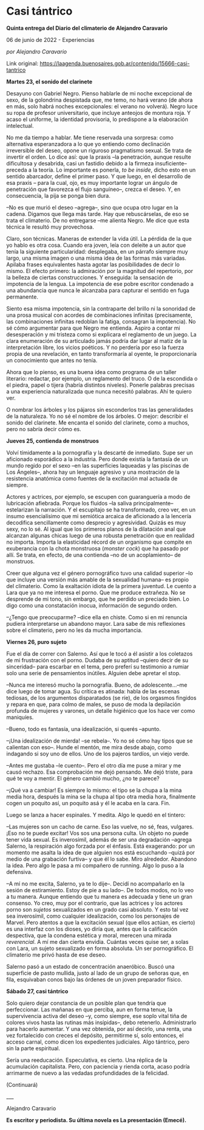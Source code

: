 # Casi tántrico

**Quinta entrega del Diario del climaterio de Alejandro Caravario**

06 de junio de 2022 - Experiencias

_por Alejandro Caravario_

Link original: https://laagenda.buenosaires.gob.ar/contenido/15666-casi-tantrico



**Martes 23, el sonido del clarinete**




Desayuno con Gabriel Negro. Pienso hablarle de mi noche excepcional de sexo, de la golondrina despistada que, me temo, no hará verano (de ahora en más, solo habrá noches excepcionales: el verano no volverá). Negro luce su ropa de profesor universitario, que incluye anteojos de montura roja. Y acaso el uniforme, la identidad provisoria, lo predispone a la elaboración intelectual.




No me da tiempo a hablar. Me tiene reservada una sorpresa: como alternativa esperanzadora a lo que yo entiendo como declinación irreversible del deseo, opone un riguroso pragmatismo sexual. Se trata de invertir el orden. Lo dice así: que la praxis –la penetración, aunque resulte dificultosa y desabrida, casi un fastidio debido a la firmeza insuficiente– preceda a la teoría. Lo importante es ponerla, *to be inside*, dicho esto en un sentido abarcador, define el primer paso. Y que luego, en el desarrollo de esa praxis – para la cual, ojo, es muy importante lograr un ángulo de penetración que favorezca el flujo sanguíneo–, crezca el deseo. Y, en consecuencia, la pija se ponga bien dura.




–No es que murió el deseo –agrega–, sino que ocupa otro lugar en la cadena. Digamos que llega más tarde. Hay que rebuscárselas, de eso se trata el climaterio. De no entregarse ­–me alienta Negro. Me dice que esta técnica le resultó muy provechosa.




Claro, son técnicas. Maneras de extender la vida útil. La pérdida de la que yo hablo es otra cosa. Cuando era joven, leía con deleite a un autor que tenía la siguiente particularidad: desplegaba, en un párrafo siempre muy largo, una misma imagen o una misma idea de las formas más variadas. Apilaba frases equivalentes hasta agotar las posibilidades de decir lo mismo. El efecto primero: la admiración por la magnitud del repertorio, por la belleza de ciertas construcciones. Y enseguida: la sensación de impotencia de la lengua. La impotencia de ese pobre escritor condenado a una abundancia que nunca le alcanzaba para capturar el sentido en fuga permanente.




Siento esa misma impotencia, sin la contraparte del brillo ni la sonoridad de una prosa musical con acordes de combinaciones infinitas (precisamente, las combinaciones infinitas redoblan la fatiga, consagran la impotencia). No sé cómo argumentar para que Negro me entienda. Aspiro a contar mi desesperación y mi tristeza como si explicara el reglamento de un juego. La clara enumeración de su articulado jamás podría dar lugar al matiz de la interpretación libre, los vicios poéticos. Y no perdería por eso la fuerza propia de una revelación, en tanto transformaría al oyente, le proporcionaría un conocimiento que antes no tenía.




Ahora que lo pienso, es una buena idea como programa de un taller literario: redactar, por ejemplo, un reglamento del truco. O de la escondida o el piedra, papel o tijera (habría distintos niveles). Ponerle palabras precisas a una experiencia naturalizada que nunca necesitó palabras. Ahí te quiero ver.




O nombrar los árboles y los pájaros sin esconderlos tras las generalidades de la naturaleza. Yo no sé el nombre de los árboles. O mejor: describir el sonido del clarinete. Me encanta el sonido del clarinete, como a muchos, pero no sabría decir cómo es.




**Jueves 25, contienda de monstruos**




Volví tímidamente a la pornografía y la descarté de inmediato. Supe ser un aficionado esporádico a la industria. Pero donde existía la fantasía de un mundo regido por el sexo –en las superficies laqueadas y las piscinas de Los Ángeles–, ahora hay un lenguaje agresivo y una mostración de la resistencia anatómica como fuentes de la excitación mal actuada de siempre.




Actores y actrices, por ejemplo, se escupen con guaranguería a modo de lubricación afiebrada. Porque los fluidos –la saliva principalmente– estelarizan la narración. Y el escupitajo se ha transformado, creo ver, en un insumo esencialísimo que mi semiótica arcaica de aficionado a la lencería decodifica sencillamente como desprecio y agresividad. Quizás es muy sexy, no lo sé. Al igual que los primeros planos de la dilatación anal que alcanzan algunas chicas luego de una robusta penetración que en realidad no importa. Importa la elasticidad récord de un organismo que compite en exuberancia con la chota monstruosa (*monster cock*) que ha pasado por allí. Se trata, en efecto, de una contienda –no de un acoplamiento– de monstruos.




Creer que alguna vez el género pornográfico tuvo una calidad superior –lo que incluye una versión más amable de la sexualidad humana– es propio del climaterio. Como la exaltación idiota de la primera juventud. Le cuento a Lara que ya no me interesa el porno. Que me produce extrañeza. No se desprende de mi tono, sin embargo, que he perdido un preciado bien. Lo digo como una constatación inocua, información de segundo orden.




–¿Tengo que preocuparme? –dice ella en chiste. Como si en mi renuncia pudiera interpretarse un abandono mayor. Lara sabe de mis reflexiones sobre el climaterio, pero no les da mucha importancia.




**Viernes 26, puro sujeto**




Fue el día de correr con Salerno. Así que le tocó a él asistir a los coletazos de mi frustración con el porno. Dudaba de su aptitud –quiero decir de su sinceridad– para escarbar en el tema, pero preferí su testimonio a rumiar solo una serie de pensamientos inútiles. Alguien debe apretar el stop.




–Nunca me interesó mucho la pornografía. Bueno, de adolescente…–me dice luego de tomar agua. Su crítica es atinada: habla de las escenas tediosas, de los argumentos disparatados (se ríe), de los orgasmos fingidos y repara en que, para colmo de males, se puso de moda la depilación profunda de mujeres y varones, un detalle higiénico que los hace ver como maniquíes.




–Bueno, todo es fantasía, una idealización, si querés ­–apunto.




–¡Una idealización de mierda! –se rebela­–. Yo no sé cómo hay tipos que se calientan con eso–. Hunde el mentón, me mira desde abajo, como indagando si soy uno de ellos. Uno de los pajeros tardíos, un viejo verde.




–Antes me gustaba –le cuento–. Pero el otro día me puse a mirar y me causó rechazo. Esa comprobación me dejó pensando. Me dejó triste, para qué te voy a mentir. El género cambió mucho, ¿no te parece?




–¡Qué va a cambiar! Es siempre lo mismo: el tipo se la chupa a la mina media hora, después la mina se la chupa al tipo otra media hora, finalmente cogen un poquito así, un poquito asá y él le acaba en la cara. Fin.




Luego se lanza a hacer espinales. Y medita. Algo le quedó en el tintero:




–Las mujeres son un cacho de carne. Eso las vuelve, no sé, feas, vulgares. ¡Eso no te puede excitar! Vos sos una persona culta. Un objeto no puede tener vida sexual. Es inverosímil, además de ser una degradación ­–agrega Salerno, la respiración algo forzada por el énfasis. Está exagerando: por un momento me asalta la idea de que alguien nos está escuchando –quizá por medio de una grabación furtiva– y que él lo sabe. Miro alrededor. Abandono la idea. Pero algo le pasa a mi compañero de running. Algo lo puso a la defensiva.




–A mí no me excita, Salerno, ya te lo dije­–. Decidí no acompañarlo en la sesión de estiramiento. Estoy de pie a su lado–. De todos modos, no lo veo a tu manera. Aunque entiendo que tu manera es adecuada y tiene un gran consenso. Yo creo, muy por el contrario, que las actrices y los actores porno son *sujetos* sexualizados en un grado casi absoluto. Y esto tal vez sea inverosímil, como cualquier idealización, como los personajes de Marvel. Pero atentos a que la excitación sexual (que ellos actúan, es cierto) es una interfaz con los dioses, yo diría que, antes que la calificación despectiva, que la condena estética y moral, merecen una mirada *reverencial*. A mí me dan cierta envidia. Cuántas veces quise ser, a solas con Lara, un sujeto sexualizado en forma absoluta. Un ser pornográfico. El climaterio me privó hasta de ese deseo.




Salerno pasó a un estado de concentración anaeróbico. Buscó una superficie de pasto mullida, justo al lado de un grupo de señoras que, en fila, esquivaban conos bajo las órdenes de un joven preparador físico.




**Sábado 27, casi tántrico**




Solo quiero dejar constancia de un posible plan que tendría que perfeccionar. Las mañanas en que perciba, aun en forma tenue, la supervivencia activa del deseo –y, como siempre, ese soplo vital tiña de colores vivos hasta las rutinas más insípidas­–, debo retenerlo. Administrarlo para hacerlo aumentar. Y una vez obtenida, por así decirlo, una renta, una vez fortalecido con creces el depósito, permitirme sí, solo entonces, el acceso carnal, como dicen los expedientes judiciales. Algo tántrico, pero sin la parte espiritual.




Sería una reeducación. Especulativa, es cierto. Una réplica de la acumulación capitalista. Pero, con paciencia y rienda corta, acaso podría arrimarme de nuevo a las vedadas profundidades de la felicidad.




(Continuará)




\_\_\_




Alejandro Caravario




**Es escritor y periodista. Su última novela es La presentación (Emecé).**



